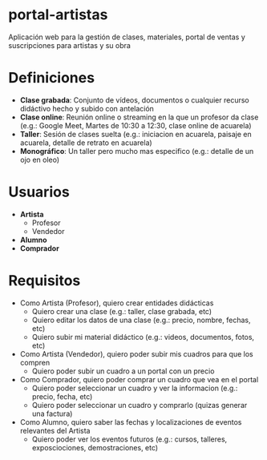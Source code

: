 # portal-artistas
Aplicación web para la gestión de clases, materiales, portal de ventas y suscripciones para artistas y su obra

# Definiciones

- **Clase grabada**: Conjunto de vídeos, documentos o cualquier recurso didáctivo hecho y subido con antelación
- **Clase online**: Reunión online o streaming en la que un profesor da clase (e.g.: Google Meet, Martes de 10:30 a 12:30, clase online de acuarela)
- **Taller**: Sesión de clases suelta (e.g.: iniciacion en acuarela, paisaje en acuarela, detalle de retrato en acuarela)
- **Monográfico**: Un taller pero mucho mas especifico (e.g.: detalle de un ojo en oleo)

# Usuarios

- **Artista**
	- Profesor
	- Vendedor
- **Alumno**
- **Comprador**

# Requisitos

- Como Artista (Profesor), quiero crear entidades didácticas
	- Quiero crear una clase (e.g.: taller, clase grabada, etc)
	- Quiero editar los datos de una clase (e.g.: precio, nombre, fechas, etc)
	- Quiero subir mi material didáctico (e.g.: videos, documentos, fotos, etc)
- Como Artista (Vendedor), quiero poder subir mis cuadros para que los compren
	- Quiero poder subir un cuadro a un portal con un precio
- Como Comprador, quiero poder comprar un cuadro que vea en el portal
	- Quiero poder seleccionar un cuadro y ver la informacion (e.g.: precio, fecha, etc)
	- Quiero poder seleccionar un cuadro y comprarlo (quizas generar una factura)
- Como Alumno, quiero saber las fechas y localizaciones de eventos relevantes del Artista
	- Quiero poder ver los eventos futuros (e.g.: cursos, talleres, exposciociones, demostraciones, etc)

